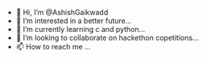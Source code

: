 - 👋 Hi, I’m @AshishGaikwadd
- 👀 I’m interested in a better future...
- 🌱 I’m currently learning c and python...
- 💞️ I’m looking to collaborate on hackethon copetitions...
- 📫 How to reach me ...

<!---
AshishGaikwadd/AshishGaikwadd is a ✨ special ✨ repository because its `README.md` (this file) appears on your GitHub profile.
You can click the Preview link to take a look at your changes.
--->
